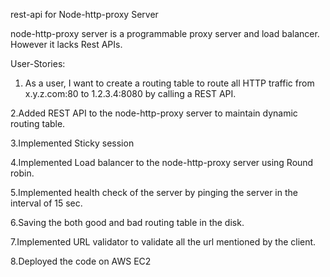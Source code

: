 rest-api for Node-http-proxy Server

node-http-proxy server is a programmable proxy server and load balancer. However it lacks Rest APIs.

User-Stories:

1. As a user, I want to create a routing table to route all HTTP traffic from x.y.z.com:80 to 1.2.3.4:8080 by calling a REST API.

2.Added REST API to the node-http-proxy server to maintain dynamic routing table.

3.Implemented Sticky session

4.Implemented Load balancer to the node-http-proxy server using Round robin.

5.Implemented health check of the server by pinging the server in the interval of 15 sec.

6.Saving the both good and bad routing table in the disk.

7.Implemented URL validator to validate all the url mentioned by the client.

8.Deployed the code on AWS EC2 


